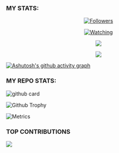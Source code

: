 ### MY STATS:
<p align="center"><a href="https://github.com/Dark-Xploit/followers"><img title="Followers" src="https://img.shields.io/github/followers/Dark-Xploit?color=red&style=flat-square"></a></p>
<p align="center"><a href="https://komarev.com/ghpvc/?username=Dark-Xploit&color=blue&style=flat-square&label=Profile+Views"><img title="Watching" src="https://komarev.com/ghpvc/?username=Dark-Xploit&color=green&style=flat-square&label=Profile+View"></a>
</p>
<p align="center"><a href="https://github.com/Dark-Xploit"><img src="https://github-readme-stats.vercel.app/api?username=Dark-Xploit&show_icons=true&theme=radical"></a></p>
<p align="center"><a href="https://github.com/Dark-Xploit"><img src="https://github-readme-stats.vercel.app/api/top-langs/?username=Dark-Xploit&theme=radical&layout=compact"></a></p>


[![Ashutosh's github activity graph](https://github-readme-activity-graph.vercel.app/graph?username=Dark-Xploit&bg_color=000000&color=9e4c98&line=9e4c98&point=403d3d&area=true&hide_border=true)](https://github.com/ashutosh00710/github-readme-activity-graph)


### MY REPO STATS: 
![github card](https://github-readme-stats.vercel.app/api/pin/?username=Dark-Xploit&repo=XPLOADER-BOT&theme=radical)


![Github Trophy](https://github-profile-trophy.vercel.app/?username=Dark-Xploit)


  ![Metrics](https://metrics.lecoq.io/Dark-Xploit?template=classic&repositories.forks=true&languages=1&languages.colors=github&languages.threshold=0%25&config.timezone=Africa%2FNairobi)


### TOP CONTRIBUTIONS
![](https://github-contributor-stats.vercel.app/api?username=Dark-Xploit&limit=5&theme=flat&combine_all_yearly_contributions=true)

